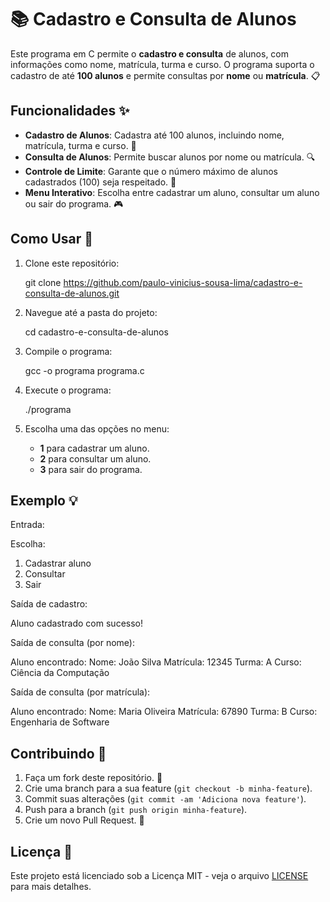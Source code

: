 # 📚 Cadastro e Consulta de Alunos

Este programa em C permite o **cadastro e consulta** de alunos, com informações como nome, matrícula, turma e curso. O programa suporta o cadastro de até **100 alunos** e permite consultas por **nome** ou **matrícula**. 📋

## Funcionalidades ✨

- **Cadastro de Alunos**: Cadastra até 100 alunos, incluindo nome, matrícula, turma e curso. 📝
- **Consulta de Alunos**: Permite buscar alunos por nome ou matrícula. 🔍
- **Controle de Limite**: Garante que o número máximo de alunos cadastrados (100) seja respeitado. 🚫
- **Menu Interativo**: Escolha entre cadastrar um aluno, consultar um aluno ou sair do programa. 🎮

## Como Usar 🚀

1. Clone este repositório:


    git clone https://github.com/paulo-vinicius-sousa-lima/cadastro-e-consulta-de-alunos.git


2. Navegue até a pasta do projeto:


    cd cadastro-e-consulta-de-alunos


3. Compile o programa:


    gcc -o programa programa.c


4. Execute o programa:


    ./programa
 

5. Escolha uma das opções no menu:
    - **1** para cadastrar um aluno.
    - **2** para consultar um aluno.
    - **3** para sair do programa.

## Exemplo 💡

Entrada:


Escolha:
  1. Cadastrar aluno
  2. Consultar
  3. Sair


Saída de cadastro:


Aluno cadastrado com sucesso!


Saída de consulta (por nome):


Aluno encontrado:
Nome: João Silva
Matrícula: 12345
Turma: A
Curso: Ciência da Computação


Saída de consulta (por matrícula):


Aluno encontrado:
Nome: Maria Oliveira
Matrícula: 67890
Turma: B
Curso: Engenharia de Software


## Contribuindo 🤝

1. Faça um fork deste repositório. 🍴
2. Crie uma branch para a sua feature (`git checkout -b minha-feature`).
3. Commit suas alterações (`git commit -am 'Adiciona nova feature'`).
4. Push para a branch (`git push origin minha-feature`).
5. Crie um novo Pull Request. 🔀

## Licença 📄

Este projeto está licenciado sob a Licença MIT - veja o arquivo [LICENSE](LICENSE) para mais detalhes.
